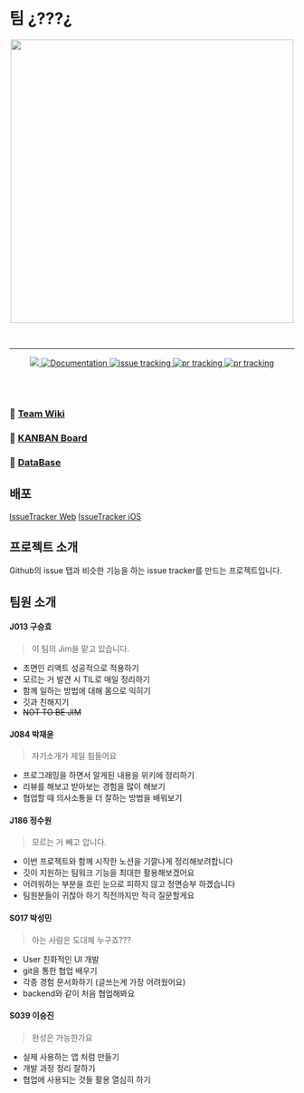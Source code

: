 # 팀 ¿???¿
<p align="middle">
    <img src='https://www.flaticon.com/svg/static/icons/svg/1587/1587562.svg' width=500px>
</p>

<br>

<hr>

<p align="middle">
<!-- tag -->
  <a href="https://github.com/boostcamp-2020/IssueTracker-12/releases" target="_blank">
    <img src="https://img.shields.io/github/v/release/boostcamp-2020/IssueTracker-12" />
  </a>
<!-- doc -->
  <a href="https://github.com/boostcamp-2020/IssueTracker-12/wiki" target="_blank">
    <img alt="Documentation" src="https://img.shields.io/badge/documentation-yes-brightgreen.svg" />
  </a>
<!-- issue -->
  <a href="https://github.com/boostcamp-2020/IssueTracker-12/issues">
    <img alt="issue tracking" src="https://img.shields.io/github/issues/boostcamp-2020/IssueTracker-12"/>
  </a>
<!-- pr -->
  <a href="https://github.com/boostcamp-2020/IssueTracker-12/pulls">
    <img alt="pr tracking" src="https://img.shields.io/github/issues-pr/boostcamp-2020/IssueTracker-12"/>
  </a>
<!-- travis build status -->
  <a href="https://travis-ci.org/boostcamp-2020/IssueTracker-12/">
    <img alt="pr tracking" src="https://travis-ci.org/boostcamp-2020/IssueTracker-12.svg?branch=master"/>
  </a>
</p>
<br>
<br>

### 📍 [Team Wiki](https://github.com/boostcamp-2020/IssueTracker-12/wiki)

### 📍 [KANBAN Board](https://github.com/boostcamp-2020/IssueTracker-12/projects)

### 📍 [DataBase](https://github.com/boostcamp-2020/IssueTracker-12/wiki/DB-ERD,--CRUD-API-%EA%B3%84%ED%9A%8D)

## 배포
[IssueTracker Web](http://issuetracker.n-e.kr)
[IssueTracker iOS](https://kr.object.ncloudstorage.com/issuetracker12-jin/Download.html)

## 프로젝트 소개
Github의 issue 탭과 비슷한 기능을 하는 issue tracker를 만드는 프로젝트입니다.



## 팀원 소개

#### J013 구승효
> 이 팀의 Jim을 맡고 있습니다.

- 초면인 리액트 성공적으로 적용하기
- 모르는 거 발견 시 TIL로 매일 정리하기
- 함께 일하는 방법에 대해 몸으로 익히기
- 깃과 친해지기
- ~~NOT TO BE JIM~~

#### J084 박재윤
> 자기소개가 제일 힘들어요

- 프로그래밍을 하면서 알게된 내용을 위키에 정리하기
- 리뷰를 해보고 받아보는 경험을 많이 해보기
- 협업할 때 의사소통을 더 잘하는 방법을 배워보기

#### J186 정수원
> 모르는 거 빼고 압니다. 
- 이번 프로젝트와 함께 시작한 노션을 기깔나게 정리해보려합니다
- 깃이 지원하는 팀워크 기능을 최대한 활용해보겠어요
- 어려워하는 부분을 흐린 눈으로 피하지 않고 정면승부 하겠습니다 
- 팀원분들이 귀찮아 하기 직전까지만 적극 질문할게요


#### S017 박성민
> 아는 사람은 도대체 누구죠???
- User 친화적인 UI 개발
- git을 통한 협업 배우기
- 각종 경험 문서화하기 (글쓰는게 가장 어려웠어요)
- backend와 같이 처음 협업해봐요

#### S039 이승진
> 완성은 가능한가요
- 실제 사용하는 앱 처럼 만들기
- 개발 과정 정리 잘하기
- 협업에 사용되는 것들 활용 열심히 하기
